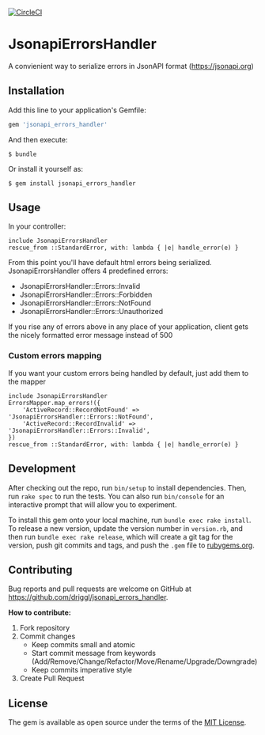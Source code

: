 
[![CircleCI](https://circleci.com/gh/driggl/jsonapi_errors_handler/tree/master.svg?style=svg)](https://circleci.com/gh/driggl/jsonapi_errors_handler/tree/master)

# JsonapiErrorsHandler

A convienient way to serialize errors in JsonAPI format (https://jsonapi.org)

## Installation

Add this line to your application's Gemfile:

```ruby
gem 'jsonapi_errors_handler'
```

And then execute:

    $ bundle

Or install it yourself as:

    $ gem install jsonapi_errors_handler

## Usage

In your controller:

```
include JsonapiErrorsHandler
rescue_from ::StandardError, with: lambda { |e| handle_error(e) }
```

From this point you'll have default html errors being serialized. JsonapiErrorsHandler offers 4 predefined errors:
- JsonapiErrorsHandler::Errors::Invalid
- JsonapiErrorsHandler::Errors::Forbidden
- JsonapiErrorsHandler::Errors::NotFound
- JsonapiErrorsHandler::Errors::Unauthorized

If you rise any of errors above in any place of your application, client gets the nicely formatted error message instead of 500

### Custom errors mapping

If you want your custom errors being handled by default, just add them to the mapper

```
include JsonapiErrorsHandler
ErrorsMapper.map_errors!({
    'ActiveRecord::RecordNotFound' => 'JsonapiErrorsHandler::Errors::NotFound',
    'ActiveRecord::RecordInvalid' => 'JsonapiErrorsHandler::Errors::Invalid',
})
rescue_from ::StandardError, with: lambda { |e| handle_error(e) }
```

## Development

After checking out the repo, run `bin/setup` to install dependencies. Then, run `rake spec` to run the tests. You can also run `bin/console` for an interactive prompt that will allow you to experiment.

To install this gem onto your local machine, run `bundle exec rake install`. To release a new version, update the version number in `version.rb`, and then run `bundle exec rake release`, which will create a git tag for the version, push git commits and tags, and push the `.gem` file to [rubygems.org](https://rubygems.org).

## Contributing

Bug reports and pull requests are welcome on GitHub at https://github.com/driggl/jsonapi_errors_handler.

**How to contribute:**

1. Fork repository
2. Commit changes
    - Keep commits small and atomic
    - Start commit message from keywords (Add/Remove/Change/Refactor/Move/Rename/Upgrade/Downgrade)
    - Keep commits imperative style
3. Create Pull Request

## License

The gem is available as open source under the terms of the [MIT License](https://opensource.org/licenses/MIT).
